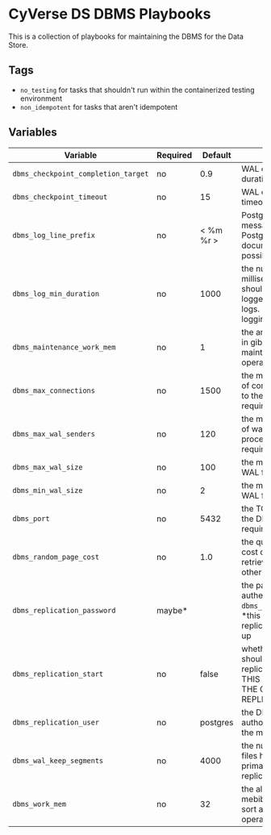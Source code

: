 # CyVerse DS DBMS Playbooks

This is a collection of playbooks for maintaining the DBMS for the Data Store.

## Tags

* `no_testing` for tasks that shouldn't run within the containerized testing environment
* `non_idempotent` for tasks that aren't idempotent

## Variables

Variable                            | Required | Default   | Comments
----------------------------------- | -------- | --------- | --------
`dbms_checkpoint_completion_target` | no       | 0.9       | WAL checkpoint target duration fraction 
`dbms_checkpoint_timeout`           | no       | 15        | WAL checkpoint timeout in minutes
`dbms_log_line_prefix`              | no       | < %m %r > | PostgreSQL log message prefix (see PostgreSQL documentation for possible values)
`dbms_log_min_duration`             | no       | 1000      | the number of milliseconds a query should take before it is logged in the DBMS logs. `-1` disables query logging
`dbms_maintenance_work_mem`         | no       | 1         | the amount of memory in gibibytes for maintenance operations 
`dbms_max_connections`              | no       | 1500      | the maximum number of connections allowed to the DBMS (change requires restart)
`dbms_max_wal_senders`              | no       | 120       | the maximum number of walsender processes (change requires restart)
`dbms_max_wal_size`                 | no       | 100       | the maximum size of a WAL file in gibibytes
`dbms_min_wal_size`                 | no       | 2         | the minimum size of a WAL file in gibibytes
`dbms_port`                         | no       | 5432      | the TCP port used by the DBMS (change requires restart)
`dbms_random_page_cost`             | no       | 1.0       | the query planning cost of a random page retrieval relative to other costs
`dbms_replication_password`         | maybe*   |           | the password for authenticating `dbms_replication_user`, *this is required if replication is being set up
`dbms_replication_start`            | no       | false     | whether or not the role should start replication. WARNING: THIS WILL DESTROY THE CURRENT REPLICA
`dbms_replication_user`             | no       | postgres  | the DBMS user authorized to replicate the master node
`dbms_wal_keep_segments`            | no       | 4000      | the number of WAL files held by the primary server for its replica servers
`dbms_work_mem`                     | no       | 32        | the allowed memory in mebibytes for each sort and hash operation
